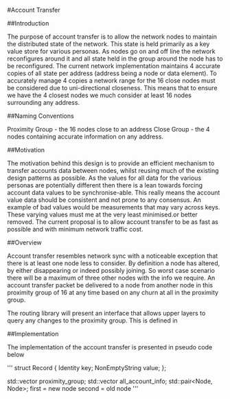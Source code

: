 #Account Transfer

##Introduction

The purpose of account transfer is to allow the network nodes to maintain the distributed state of the network. This state is held primarily as a key value store for various personas. As
nodes go on and off line the network reconfigures around it and all state held in the group around the node has to be reconfigured. The current network implementation maintains 4 accurate
copies of all state per address (address being a node or data element). To accurately manage 4 copies a network range for the 16 close nodes must be considered due to uni-directional
closeness. This means that to ensure we have the 4 closest nodes we much consider at least 16 nodes surrounding any address. 

##Naming Conventions

Proximity Group - the 16 nodes close to an address
Close Group - the 4 nodes containing accurate information on any address.


##Motivation

The motivation behind this design is to provide an efficient mechanism to transfer accounts data between nodes, whilst reusing much of the existing design patterns as possible. As the values
for all data for the various personas are potentially different then there is a lean towards forcing account data values to be synchronise-able. This really means the account value data should be consistent and not prone to any consensus. An example of bad values would be measurements that may vary across keys. These varying values must me at the very least minimised.or better removed. The current proposal is to allow account transfer to be as fast as possible and with minimum network traffic cost. 

##Overview

Account transfer resembles network sync with a noticeable exception that there is at least one node less to consider. By definition a node has altered, by either disappearing or indeed
possibly joining. So worst case scenario there will be a maximum of three other nodes with the info we require. An account transfer packet be delivered to a node from another node in this
proximity group of 16 at any time based on any churn at all in the proximity group.

The routing library will present an interface that allows upper layers to query any changes to the proximity group. This is defined in   

##Implementation

The implementation of the account transfer is presented in pseudo code below

'''
struct Record {
  Identity key;
  NonEmptyString value;
};


std::vector<Nodes> proximity_group;
std::vector<Record> all_account_info;
std::pair<Node, Node>; first = new node second = old node 
'''

